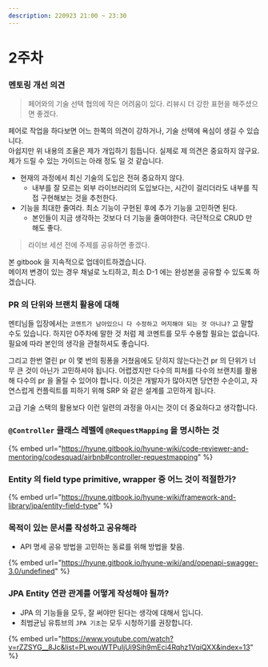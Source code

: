 ```yaml
---
description: 220923 21:00 ~ 23:30
---
```


# 2주차

### 멘토링 개선 의견

> 페어와의 기술 선택 협의에 작은 어려움이 있다. 리뷰시 더 강한 표현을 해주셨으면 좋겠다.&#x20;

페어로 작업을 하다보면 어느 한쪽의 의견이 강하거나, 기술 선택에 욕심이 생길 수 있습니다.\
아쉽지만 위 내용의 조율은 제가 개입하기 힘듭니다. 실제로 제 의견은 중요하지 않구요.\
제가 드릴 수 있는 가이드는 아래 정도 일 것 같습니다.&#x20;

* 현재의 과정에서 최신 기술의 도입은 전혀 중요하지 않다.&#x20;
  * 내부를 잘 모르는 외부 라이브러리의 도입보다는, 시간이 걸리더라도 내부를 직접 구현해보는 것을 추천한다.
* 기능을 최대한 줄여라. 최소 기능이 구현된 후에 추가 기능을 고민하면 된다.
  * 본인들이 지금 생각하는 것보다 더 기능을 줄여야한다. 극단적으로 CRUD 만 해도 좋다.

> 라이브 세션 전에 주제를 공유하면 좋겠다.

본 gitbook 을 지속적으로 업데이트하겠습니다.\
메이저 변경이 있는 경우 채널로 노티하고, 최소 D-1 에는 완성본을 공유할 수 있도록 하겠습니다.



### PR 의 단위와 브랜치 활용에 대해

멘티님들 입장에서는 `코멘트가 남아있으니 다 수정하고 머지해야 되는 것 아니냐?` 고 말할 수도 있습니다. 하지만 0주차에 말한 것 처럼 제 코멘트를 모두 수용할 필요는 없습니다. 필요에 따라 본인의 생각을 관철하셔도 좋습니다.

그리고 한번 열린 pr 이 몇 번의 핑퐁을 거쳤음에도 닫히지 않는다는건 pr 의 단위가 너무 큰 것이 아닌가 고민하셔야 됩니다. 어렵겠지만 다수의 피쳐를 다수의 브랜치를 활용해 다수의 pr 을 올릴 수 있어야 합니다. 이것은 개발자가 많아지면 당연한 수순이고, 자연스럽게 컨플릭트를 피하기 위해 SRP 와 같은 설계를 고민하게 됩니다.

고급 기술 스택의 활용보다 이런 일련의 과정을 아시는 것이 더 중요하다고 생각합니다.



### `@Controller` 클래스 레벨에 `@RequestMapping` 을 명시하는 것

{% embed url="https://hyune.gitbook.io/hyune-wiki/code-reviewer-and-mentoring/codesquad/airbnb#controller-requestmapping" %}

###

### Entity 의 field type  primitive, wrapper 중 어느 것이 적절한가?

{% embed url="https://hyune.gitbook.io/hyune-wiki/framework-and-library/jpa/entity-field-type" %}



### 목적이 있는 문서를 작성하고 공유해라

* API 명세 공유 방법을 고민하는 동료를 위해 방법을 찾음.

{% embed url="https://hyune.gitbook.io/hyune-wiki/and/openapi-swagger-3.0/undefined" %}



### JPA Entity 연관 관계를 어떻게 작성해야 될까?

* JPA 의 기능들을 모두, 잘 써야만 된다는 생각에 대해서 입니다.
* 최범균님 유튜브의 `JPA 기초`는 모두 시청하기를 권장합니다.

{% embed url="https://www.youtube.com/watch?v=rZZSYG__8Jc&list=PLwouWTPuIjUi9Sih9mEci4Rqhz1VqiQXX&index=13" %}
